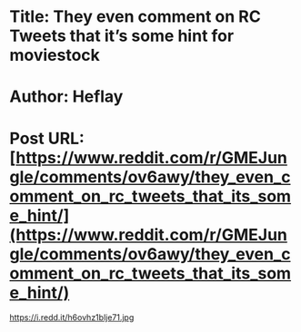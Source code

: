 # Title: They even comment on RC Tweets that it’s some hint for moviestock
# Author: Heflay
# Post URL: [https://www.reddit.com/r/GMEJungle/comments/ov6awy/they_even_comment_on_rc_tweets_that_its_some_hint/](https://www.reddit.com/r/GMEJungle/comments/ov6awy/they_even_comment_on_rc_tweets_that_its_some_hint/)


https://i.redd.it/h6ovhz1blje71.jpg